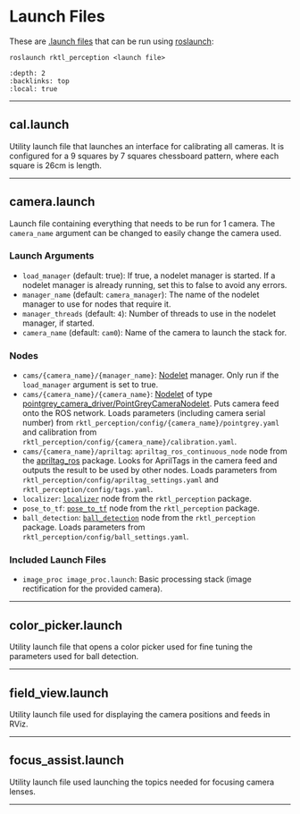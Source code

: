 # Launch Files

These are [.launch files](https://wiki.ros.org/roslaunch/XML) that can be run
using [roslaunch](https://wiki.ros.org/roslaunch):

```shell
roslaunch rktl_perception <launch file>
```

```{contents} Launch Files in this package
:depth: 2
:backlinks: top
:local: true
```

---

## cal.launch

Utility launch file that launches an interface for calibrating all cameras. It
is configured for a 9 squares by 7 squares chessboard pattern, where each square
is 26cm is length.

---

## camera.launch

Launch file containing everything that needs to be run for 1 camera. The
`camera_name` argument can be changed to easily change the camera used.

### Launch Arguments

- `load_manager` (default: true): If true, a nodelet manager is started. If a
    nodelet manager is already running, set this to false to avoid any errors.
- `manager_name` (default: `camera_manager`): The name of the nodelet manager to
    use for nodes that require it.
- `manager_threads` (default: `4`): Number of threads to use in the nodelet
    manager, if started.
- `camera_name` (default: `cam0`): Name of the camera to launch the stack for.

### Nodes

- `cams/{camera_name}/{manager_name}`: [Nodelet](https://wiki.ros.org/nodelet)
    manager. Only run if the `load_manager` argument is set to true.
- `cams/{camera_name}/{camera_name}`: [Nodelet](https://wiki.ros.org/nodelet) of type
    [pointgrey_camera_driver/PointGreyCameraNodelet](https://wiki.ros.org/pointgrey_camera_driver).
    Puts camera feed onto the ROS network. Loads parameters (including camera
    serial number) from `rktl_perception/config/{camera_name}/pointgrey.yaml`
    and calibration from `rktl_perception/config/{camera_name}/calibration.yaml`.
- `cams/{camera_name}/apriltag`: `apriltag_ros_continuous_node` node from the
    [apriltag_ros](https://wiki.ros.org/apriltag_ros) package. Looks for
    AprilTags in the camera feed and outputs the result to be used by other
    nodes. Loads parameters from `rktl_perception/config/apriltag_settings.yaml`
    and `rktl_perception/config/tags.yaml`.
- `localizer`: [`localizer`](../nodes/README.md#localizer) node from the
    `rktl_perception` package.
- `pose_to_tf`: [`pose_to_tf`](../nodes/README.md#pose_to_tf) node from the
    `rktl_perception` package.
- `ball_detection`: [`ball_detection`](../nodes/README.md#ball_detection) node
    from the `rktl_perception` package. Loads parameters from
    `rktl_perception/config/ball_settings.yaml`.

### Included Launch Files

- `image_proc image_proc.launch`: Basic processing stack (image rectification
    for the provided camera).

---

## color_picker.launch

Utility launch file that opens a color picker used for fine tuning the parameters used for ball detection.

---

## field_view.launch

Utility launch file used for displaying the camera positions and feeds in RViz.

---

## focus_assist.launch

Utility launch file used launching the topics needed for focusing camera lenses.

---

